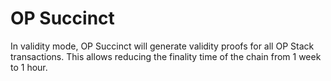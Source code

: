 # OP Succinct

In validity mode, OP Succinct will generate validity proofs for all OP Stack transactions. This allows reducing the finality time of the chain from 1 week to 1 hour.


